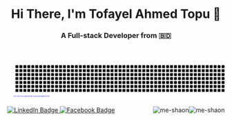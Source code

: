 <h1 align="center">Hi There, I'm Tofayel Ahmed Topu 👋</h1>

<h3 align="center">A Full-stack Developer from 🇧🇩 </h3>
<br/>
<div align="center">

![gitartwork](gitartwork.svg)

</div>

 <div id="badges">
   <a href="https://www.linkedin.com/in/topukhan">
      <img src="https://img.shields.io/badge/LinkedIn-%230077B5.svg?style=for-the-badge&logo=linkedin&logoColor=white" alt="LinkedIn Badge"/>
   </a>
   <a href="https://facebook.com/topu.khan.63">
      <img src="https://img.shields.io/badge/Twitter-%231DA1F2.svg?style=for-the-badge&logo=facebook&logoColor=white" alt="Facebook Badge"/>
   </a>

   <img  align="right" src="https://komarev.com/ghpvc/?username=topukhan&label=Profile%20views&color=green&style=flat" alt="me-shaon" />
   <a align="right" href="https://github.com/ferasbbm?tab=followers">
      <img  align="right" src="https://img.shields.io/github/followers/me-shaon?username=me-shaon&label=Followers" alt="me-shaon" />
   </a>
</div>
